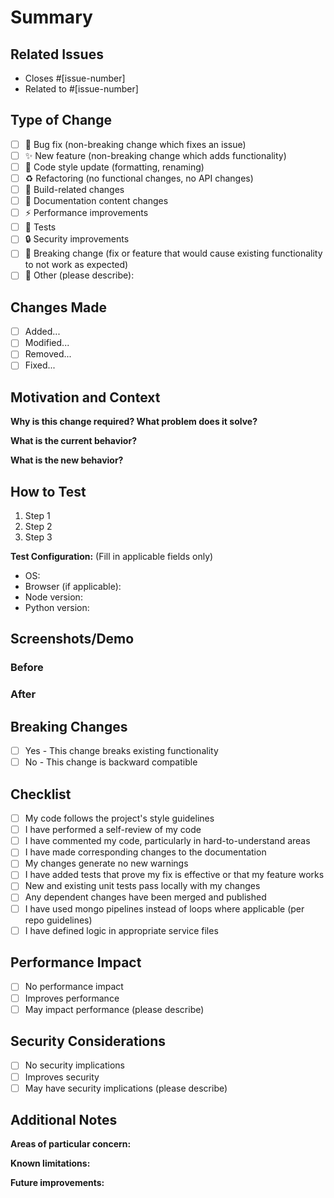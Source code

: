 <!--
📝 PR TEMPLATE USAGE GUIDE:
- REQUIRED sections must be filled out
- OPTIONAL sections can be deleted if not applicable
- Check only the applicable items in checklists
- Replace placeholder text with your actual content
-->

# Summary

<!-- REQUIRED: Provide a concise overview of the changes introduced in this PR -->

## Related Issues

<!-- OPTIONAL: Link to any relevant issues or tickets to provide context. Delete this section if no related issues -->

- Closes #[issue-number]
- Related to #[issue-number]

## Type of Change

<!-- REQUIRED: Please check the type of change your PR introduces -->

- [ ] 🐛 Bug fix (non-breaking change which fixes an issue)
- [ ] ✨ New feature (non-breaking change which adds functionality)
- [ ] 💄 Code style update (formatting, renaming)
- [ ] ♻️ Refactoring (no functional changes, no API changes)
- [ ] 🔧 Build-related changes
- [ ] 📝 Documentation content changes
- [ ] ⚡ Performance improvements
- [ ] 🧪 Tests
- [ ] 🔒 Security improvements
- [ ] 🚨 Breaking change (fix or feature that would cause existing functionality to not work as expected)
- [ ] 🎯 Other (please describe):

## Changes Made

<!-- REQUIRED: Detail the specific modifications or additions -->

- [ ] Added...
- [ ] Modified...
- [ ] Removed...
- [ ] Fixed...

## Motivation and Context

<!-- REQUIRED: Explain the purpose of these changes and the problem they solve -->

**Why is this change required? What problem does it solve?**

**What is the current behavior?**

**What is the new behavior?**

## How to Test

<!-- REQUIRED: Describe the steps to test the changes -->

1. Step 1
2. Step 2
3. Step 3

**Test Configuration:** (Fill in applicable fields only)

- OS:
- Browser (if applicable):
- Node version:
- Python version:

## Screenshots/Demo

<!-- OPTIONAL: Include before and after screenshots for UI changes or GIFs/videos for complex workflows. Delete this section if not applicable -->

### Before

<!-- Screenshot or description of current state -->

### After

<!-- Screenshot or description of new state -->

## Breaking Changes

<!-- REQUIRED: Highlight any changes that could disrupt existing functionality -->

- [ ] Yes - This change breaks existing functionality
- [ ] No - This change is backward compatible

<!-- If yes, please describe the impact and migration path for existing applications -->

## Checklist

<!-- REQUIRED: Ensure all items are completed before requesting review. Check only applicable items -->

- [ ] My code follows the project's style guidelines
- [ ] I have performed a self-review of my code
- [ ] I have commented my code, particularly in hard-to-understand areas
- [ ] I have made corresponding changes to the documentation
- [ ] My changes generate no new warnings
- [ ] I have added tests that prove my fix is effective or that my feature works
- [ ] New and existing unit tests pass locally with my changes
- [ ] Any dependent changes have been merged and published
- [ ] I have used mongo pipelines instead of loops where applicable (per repo guidelines)
- [ ] I have defined logic in appropriate service files

## Performance Impact

<!-- OPTIONAL: Describe any performance implications. Delete this section if no performance considerations -->

- [ ] No performance impact
- [ ] Improves performance
- [ ] May impact performance (please describe)

## Security Considerations

<!-- OPTIONAL: Highlight any security implications. Delete this section if no security considerations -->

- [ ] No security implications
- [ ] Improves security
- [ ] May have security implications (please describe)

## Additional Notes

<!-- OPTIONAL: Any other information that is important to this PR. Delete this section if no additional notes -->

**Areas of particular concern:**

**Known limitations:**

**Future improvements:**

